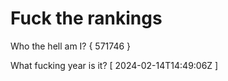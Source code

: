 # Fuck the rankings

Who the hell am I?
{ 571746 }

What fucking year is it?
[ 2024-02-14T14:49:06Z ]
